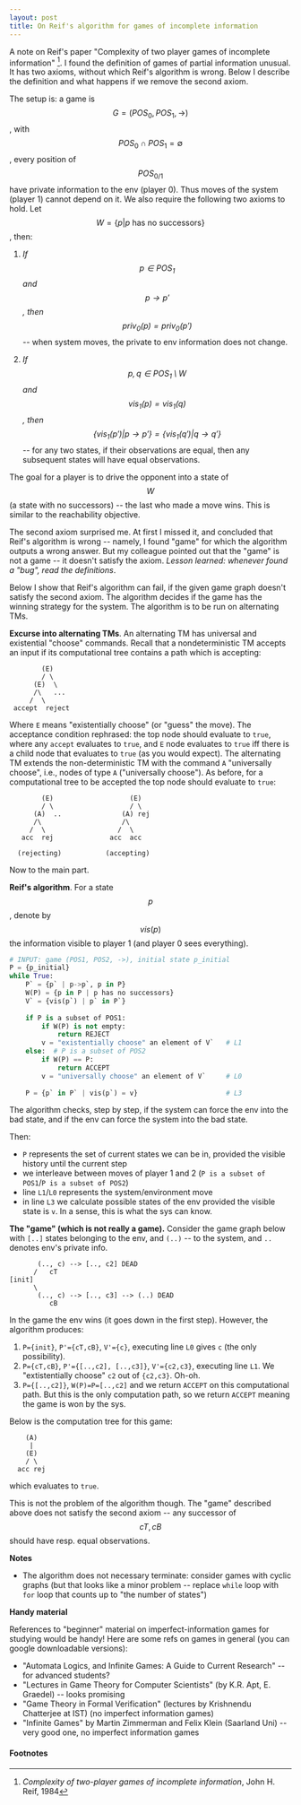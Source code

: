 ```yaml
---
layout: post
title: On Reif's algorithm for games of incomplete information
---
```


A note on Reif's paper "Complexity of two player games of incomplete information"
[^Reif84].
I found the definition of games of partial information unusual.
It has two axioms, without which Reif's algorithm is wrong.
Below I describe the definition and what happens 
if we remove the second axiom.

The setup is: a game is $$G=(POS_0, POS_1, \rightarrow)$$, with 
$$POS_0 \cap POS_1 = \emptyset$$, every position of $$POS_{0/1}$$ have
private information to the env (player 0).
Thus moves of the system (player 1) cannot depend on it.
We also require the following two axioms to hold.
Let $$W=\{p | p \text{ has no successors} \}$$, then:

1. _If $$p \in POS_1$$ and $$p \rightarrow p'$$, 
   then $$priv_0(p) = priv_0(p')$$_ --
   when system moves, 
   the private to env information does not change.

2. _If $$p,q \in POS_1 \setminus W$$ and $$vis_1(p)=vis_1(q)$$,
   then 
   $$\{vis_1(p') | p \rightarrow p' \} = \{vis_1(q') | q \rightarrow q' \}$$_
   -- for any two states, if their observations are equal,
   then any subsequent states will have equal observations.

The goal for a player is to drive the opponent into a state of $$W$$
(a state with no successors) -- the last who made a move wins.
This is similar to the reachability objective.

The second axiom surprised me.
At first I missed it, 
and concluded that Reif's algorithm is wrong --
namely, I found "game" for which the algorithm outputs a wrong answer.
But my colleague pointed out that the "game" is not a game -- 
it doesn't satisfy the axiom. 
_Lesson learned: whenever found a "bug", read the definitions_.

Below I show that Reif's algorithm can fail, 
if the given game graph doesn't satisfy the second axiom.
The algorithm decides if the game has the winning strategy for the system.
The algorithm is to be run on alternating TMs.

__Excurse into alternating TMs__.
An alternating TM has universal and existential "choose" commands.
Recall that a nondeterministic TM accepts an input if its computational tree
contains a path which is accepting:

            (E)
            / \
          (E)  \
          /\   ...
         /  \
     accept  reject

Where `E` means "existentially choose" (or "guess" the move).
The acceptance condition rephrased: 
the top node should evaluate to `true`,
where any `accept` evaluates to `true`, and `E` node evaluates to `true` 
iff there is a child node that evaluates to `true`
(as you would expect).
The alternating TM extends the non-deterministic TM with the command
`A` "universally choose",
i.e., nodes of type `A` ("universally choose").
As before, for a computational tree to be accepted 
the top node should evaluate to `true`:

            (E)                   (E)   
            / \                   / \   
          (A)  ..               (A) rej 
          /\                    /\      
         /  \                  /  \     
       acc  rej              acc  acc   
                                        
      (rejecting)           (accepting)  

Now to the main part.


__Reif's algorithm__. 
For a state $$p$$, denote by $$vis(p)$$ the information visible to player 1
(and player 0 sees everything).

~~~ python
# INPUT: game (POS1, POS2, ->), initial state p_initial
P = {p_initial}
while True:
    P` = {p` | p->p`, p in P}
    W(P) = {p in P | p has no successors}
    V` = {vis(p`) | p` in P`}
  
    if P is a subset of POS1:
        if W(P) is not empty: 
            return REJECT                     
        v = "existentially choose" an element of V`   # L1
    else:  # P is a subset of POS2
        if W(P) == P: 
            return ACCEPT
        v = "universally choose" an element of V`     # L0
    
    P = {p` in P` | vis(p`) = v}                      # L3
~~~

The algorithm checks, step by step, 
if the system can force the env into the bad state,
and if the env can force the system into the bad state.

Then:

- `P` represents the set of current states we can be in,
  provided the visible history until the current step
- we interleave between moves of player 1 and 2 
  (`P is a subset of POS1`/`P is a subset of POS2`)
- line `L1`/`L0` represents the system/environment move
- in line `L3` we calculate possible states of the env
  provided the visible state is `v`.
  In a sense, this is what the sys can know.

__The "game" (which is not really a game).__
Consider the game graph below with `[..]` states belonging to the env,
and `(..)` -- to the system, and `..` denotes env's private info.
    
           (.., c) --> [.., c2] DEAD
          /   cT
    [init]
          \
           (.., c) --> [.., c3] --> (..) DEAD
              cB            

In the game the env wins (it goes down in the first step).
However, the algorithm produces:

1. `P={init}`, `P'={cT,cB}`, `V'={c}`, executing line `L0` gives `c` 
   (the only possibility).
2. `P={cT,cB}`, `P'={[..,c2], [..,c3]}`, `V'={c2,c3}`, executing line `L1`.
   We "extistentially choose" `c2` out of `{c2,c3}`. Oh-oh.
3. `P={[..,c2]}`, `W(P)=P=[..,c2]` and we return `ACCEPT` on this computational path.
   But this is the only computation path, so we return `ACCEPT` meaning 
   the game is won by the sys.

Below is the computation tree for this game:

        (A)
         |
        (E)
        / \
      acc rej

which evaluates to `true`.

This is not the problem of the algorithm though.
The "game" described above does not satisfy the second axiom -- 
any successor of $$cT,cB$$ should have resp. equal observations.

__Notes__

- The algorithm does not necessary terminate: consider games with cyclic graphs
  (but that looks like a minor problem -- replace `while` loop with `for` loop
   that counts up to "the number of states")


__Handy material__

References to "beginner" material on imperfect-information games 
for studying would be handy! 
Here are some refs on games in general
(you can google downloadable versions):

  - "Automata Logics, and Infinite Games: A Guide to Current Research" -- 
    for advanced students?
  - "Lectures in Game Theory for Computer Scientists" (by K.R. Apt, E. Graedel) -- 
    looks promising
  - "Game Theory in Formal Verification" (lectures by Krishnendu Chatterjee at IST)
    (no imperfect information games)
  - "Infinite Games" by Martin Zimmerman and Felix Klein (Saarland Uni) -- 
    very good one, no imperfect information games



#### Footnotes
[^Reif84]: _Complexity of two-player games of incomplete information_, 
         John H. Reif, 1984
